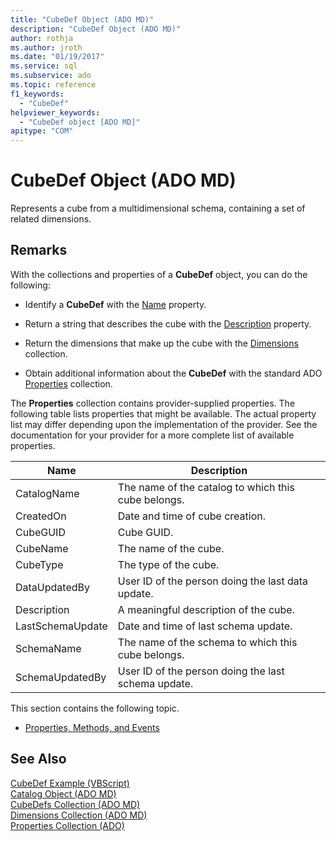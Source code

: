 ```yaml
---
title: "CubeDef Object (ADO MD)"
description: "CubeDef Object (ADO MD)"
author: rothja
ms.author: jroth
ms.date: "01/19/2017"
ms.service: sql
ms.subservice: ado
ms.topic: reference
f1_keywords:
  - "CubeDef"
helpviewer_keywords:
  - "CubeDef object [ADO MD]"
apitype: "COM"
---
```

# CubeDef Object (ADO MD)
Represents a cube from a multidimensional schema, containing a set of related dimensions.  
  
## Remarks  
 With the collections and properties of a **CubeDef** object, you can do the following:  
  
-   Identify a **CubeDef** with the [Name](./name-property-ado-md.md) property.  
  
-   Return a string that describes the cube with the [Description](./description-property-ado-md.md) property.  
  
-   Return the dimensions that make up the cube with the [Dimensions](./dimensions-collection-ado-md.md) collection.  
  
-   Obtain additional information about the **CubeDef** with the standard ADO [Properties](../ado-api/properties-collection-ado.md) collection.  
  
 The **Properties** collection contains provider-supplied properties. The following table lists properties that might be available. The actual property list may differ depending upon the implementation of the provider. See the documentation for your provider for a more complete list of available properties.  
  
|Name|Description|  
|----------|-----------------|  
|CatalogName|The name of the catalog to which this cube belongs.|  
|CreatedOn|Date and time of cube creation.|  
|CubeGUID|Cube GUID.|  
|CubeName|The name of the cube.|  
|CubeType|The type of the cube.|  
|DataUpdatedBy|User ID of the person doing the last data update.|  
|Description|A meaningful description of the cube.|  
|LastSchemaUpdate|Date and time of last schema update.|  
|SchemaName|The name of the schema to which this cube belongs.|  
|SchemaUpdatedBy|User ID of the person doing the last schema update.|  
  
 This section contains the following topic.  
  
-   [Properties, Methods, and Events](./cubedef-object-properties-methods-and-events.md)  
  
## See Also  
 [CubeDef Example (VBScript)](./cubedef-example-vbscript.md)   
 [Catalog Object (ADO MD)](./catalog-object-ado-md.md)   
 [CubeDefs Collection (ADO MD)](./cubedefs-collection-ado-md.md)   
 [Dimensions Collection (ADO MD)](./dimensions-collection-ado-md.md)   
 [Properties Collection (ADO)](../ado-api/properties-collection-ado.md)